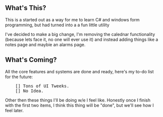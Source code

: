 ## What's This?

This is a started out as a way for me to learn C# and windows form programming, but had turned into a a fun little utility

I've decided to make a big change, I'm removing the calednar functionality (because lets face it, no one will ever use it)
and instead adding things like a notes page and maybie an alarms page.

## What's Coming?
All the core features and systems are done and ready, here's my to-do list for the future:
<pre>
	[] Tons of UI Tweeks.
	[] No Idea.
</pre>

Other then these things I'll be doing w/e I feel like. Honestly once I finish with the first two items,
I think this thing will be "done", but we'll see how I feel later.